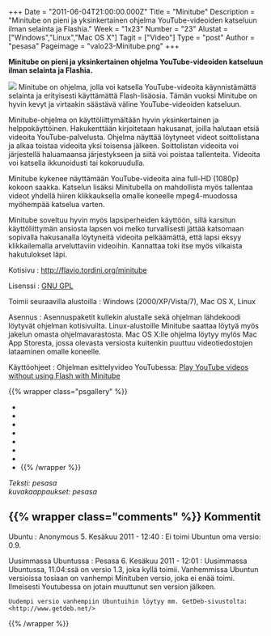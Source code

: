 +++
Date = "2011-06-04T21:00:00.000Z"
Title = "Minitube"
Description = "Minitube on pieni ja yksinkertainen ohjelma YouTube-videoiden katseluun ilman selainta ja Flashia."
Week = "1x23"
Number = "23"
Alustat = ["Windows","Linux","Mac OS X"]
Tagit = ["Video"]
Type = "post"
Author = "pesasa"
Pageimage = "valo23-Minitube.png"
+++


**Minitube on pieni ja yksinkertainen ohjelma YouTube-videoiden
katseluun ilman selainta ja Flashia.**

![ ](/images/valo23-Minitube.png "fig:valo23-Minitube.png") Minitube on ohjelma,
jolla voi katsella YouTube-videoita käynnistämättä selainta ja
erityisesti käyttämättä Flash-lisäosia. Tämän vuoksi Minitube on hyvin
kevyt ja virtaakin säästävä väline YouTube-videoiden katseluun.

Minitube-ohjelma on käyttöliittymältään hyvin yksinkertainen ja
helppokäyttöinen. Hakukenttään kirjoitetaan hakusanat, joilla halutaan
etsiä videoita YouTube-palvelusta. Ohjelma näyttää löytyneet videot
soittolistana ja alkaa toistaa videoita yksi toisensa jälkeen.
Soittolistan videoita voi järjestellä haluamaansa järjestykseen ja siitä
voi poistaa tallenteita. Videoita voi katsella ikkunoidusti tai
kokoruudulla.

Minitube kykenee näyttämään YouTube-videoita aina full-HD (1080p) kokoon
saakka. Katselun lisäksi Minitubella on mahdollista myös tallentaa
videot yhdellä hiiren klikkauksella omalle koneelle mpeg4-muodossa
myöhempää katselua varten.

Minitube soveltuu hyvin myös lapsiperheiden käyttöön, sillä karsitun
käyttöliittymän ansiosta lapsen voi melko turvallisesti jättää katsomaan
sopivalla hakusanalla löytyneitä videoita pelkäämättä, että lapsi eksyy
klikkailemalla arveluttaviin videoihin. Kannattaa toki itse myös
vilkaista hakutulokset läpi.

Kotisivu
:   <http://flavio.tordini.org/minitube>

Lisenssi
:   [GNU GPL](GNU_GPL)

Toimii seuraavilla alustoilla
:   Windows (2000/XP/Vista/7), Mac OS X, Linux

Asennus
:   Asennuspaketit kullekin alustalle sekä ohjelman lähdekoodi löytyvät
    ohjelman kotisivuilta. Linux-alustoille Minitube saattaa löytyä myös
    jakelun omasta ohjelmavarastosta. Mac OS X:lle ohjelma löytyy mylös
    Mac App Storesta, jossa olevasta versiosta kuitenkin puuttuu
    videotiedostojen lataaminen omalle koneelle.

Käyttöohjeet
:   Ohjelman esittelyvideo YouTubessa: [Play YouTube videos without
    using Flash with
    Minitube](http://www.youtube.com/watch?v=abLOxZPIPcI)

{{% wrapper class="psgallery" %}}
-   [ ](/images/minitube-1.png)
-   [ ](/images/minitube-2.png)
-   [ ](/images/minitube-3.png)
-   [ ](/images/minitube-4.png)
-   [ ](/images/minitube-5.png)
-   [ ](/images/minitube-6.png)
-   [ ](/images/minitube-7.png)
-   [ ](/images/minitube-8.png)
{{% /wrapper %}}

*Teksti: pesasa* <br />
*kuvakaappaukset: pesasa*

{{% wrapper class="comments" %}}
Kommentit
---------

Ubuntu
:   Anonymous 5. Kesäkuu 2011 - 12:40
:   Ei toimi Ubuntun oma versio: 0.9. 

Uusimmassa Ubuntussa
:   Pesasa 6. Kesäkuu 2011 - 12:01
:   Uusimmassa Ubuntussa, 11.04:ssä on versio 1.3, joka kyllä toimii.
    Vanhemmissa Ubuntun versioissa tosiaan on vanhempi Minituben versio,
    joka ei enää toimi. Ilmeisesti Youtubessa on jotain muuttunut sen
    version jälkeen.
    
    Uudempi versio vanhempiin Ubuntuihin löytyy mm. GetDeb-sivustolta:
    <http://www.getdeb.net/>

{{% /wrapper %}}
